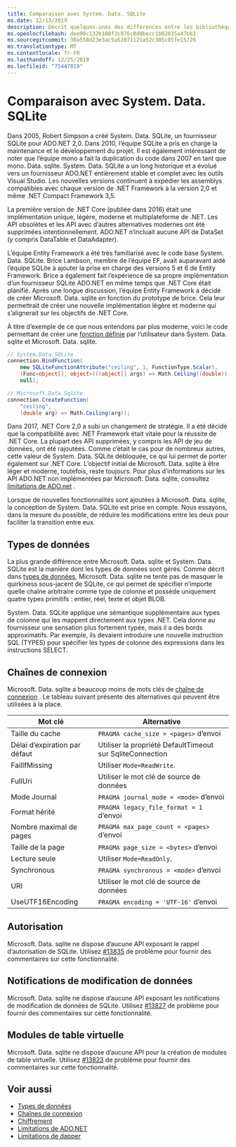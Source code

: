 ```yaml
---
title: Comparaison avec System. Data. SQLite
ms.date: 12/13/2019
description: Décrit quelques-unes des différences entre les bibliothèques Microsoft. Data. sqlite et System. Data. SQLite.
ms.openlocfilehash: dee90c132b108f2c876c0d8becc1b02035a47b61
ms.sourcegitcommit: 30a558d23e3ac5a52071121a52c305c85fe15726
ms.translationtype: MT
ms.contentlocale: fr-FR
ms.lasthandoff: 12/25/2019
ms.locfileid: "75447019"
---
```

# <a name="comparison-to-systemdatasqlite"></a>Comparaison avec System. Data. SQLite

Dans 2005, Robert Simpson a créé System. Data. SQLite, un fournisseur SQLite pour ADO.NET 2,0. Dans 2010, l’équipe SQLite a pris en charge la maintenance et le développement du projet. Il est également intéressant de noter que l’équipe mono a fait la duplication du code dans 2007 en tant que mono. Data. sqlite. System. Data. SQLite a un long historique et a évolué vers un fournisseur ADO.NET entièrement stable et complet avec les outils Visual Studio. Les nouvelles versions continuent à expédier les assemblys compatibles avec chaque version de .NET Framework à la version 2,0 et même .NET Compact Framework 3,5.

La première version de .NET Core (publiée dans 2016) était une implémentation unique, légère, moderne et multiplateforme de .NET. Les API obsolètes et les API avec d’autres alternatives modernes ont été supprimées intentionnellement. ADO.NET n’incluait aucune API de DataSet (y compris DataTable et DataAdapter).

L’équipe Entity Framework a été très familiarisé avec le code base System. Data. SQLite. Brice Lambson, membre de l’équipe EF, avait auparavant aidé l’équipe SQLite à ajouter la prise en charge des versions 5 et 6 de Entity Framework. Brice a également fait l’expérience de sa propre implémentation d’un fournisseur SQLite ADO.NET en même temps que .NET Core était planifié. Après une longue discussion, l’équipe Entity Framework a décidé de créer Microsoft. Data. sqlite en fonction du prototype de brice. Cela leur permettrait de créer une nouvelle implémentation légère et moderne qui s’alignerait sur les objectifs de .NET Core.

À titre d’exemple de ce que nous entendons par plus moderne, voici le code permettant de créer une [fonction définie](user-defined-functions.md) par l’utilisateur dans System. Data. sqlite et Microsoft. Data. sqlite.

```csharp
// System.Data.SQLite
connection.BindFunction(
    new SQLiteFunctionAttribute("ceiling", 1, FunctionType.Scalar),
    (Func<object[], object>)((object[] args) => Math.Ceiling((double)((object[])args[1])[0])),
    null);

// Microsoft.Data.Sqlite
connection.CreateFunction(
    "ceiling",
    (double arg) => Math.Ceiling(arg));
```

Dans 2017, .NET Core 2,0 a subi un changement de stratégie. Il a été décidé que la compatibilité avec .NET Framework était vitale pour la réussite de .NET Core. La plupart des API supprimées, y compris les API de jeu de données, ont été rajoutées. Comme c’était le cas pour de nombreux autres, cette valeur de System. Data. SQLite débloquée, ce qui lui permet de porter également sur .NET Core. L’objectif initial de Microsoft. Data. sqlite à être léger et moderne, toutefois, reste toujours. Pour plus d’informations sur les API ADO.NET non implémentées par Microsoft. Data. sqlite, consultez [limitations de ADO.net](adonet-limitations.md) .

Lorsque de nouvelles fonctionnalités sont ajoutées à Microsoft. Data. sqlite, la conception de System. Data. SQLite est prise en compte. Nous essayons, dans la mesure du possible, de réduire les modifications entre les deux pour faciliter la transition entre eux.

## <a name="data-types"></a>Types de données

La plus grande différence entre Microsoft. Data. sqlite et System. Data. SQLite est la manière dont les types de données sont gérés. Comme décrit dans [types de données](types.md), Microsoft. Data. sqlite ne tente pas de masquer le quirkiness sous-jacent de SQLite, ce qui permet de spécifier n’importe quelle chaîne arbitraire comme type de colonne et possède uniquement quatre types primitifs : entier, réel, texte et objet BLOB.

System. Data. SQLite applique une sémantique supplémentaire aux types de colonne qui les mappent directement aux types .NET. Cela donne au fournisseur une sensation plus fortement typée, mais il a des bords approximatifs. Par exemple, ils devaient introduire une nouvelle instruction SQL (TYPES) pour spécifier les types de colonne des expressions dans les instructions SELECT.

## <a name="connection-strings"></a>Chaînes de connexion

Microsoft. Data. sqlite a beaucoup moins de mots clés de [chaîne de connexion](connection-strings.md) . Le tableau suivant présente des alternatives qui peuvent être utilisées à la place.

| Mot clé          | Alternative                                         |
| ---------------- | --------------------------------------------------- |
| Taille du cache       | `PRAGMA cache_size = <pages>` d’envoi                  |
| Délai d’expiration par défaut  | Utiliser la propriété DefaultTimeout sur SqliteConnection |
| FailIfMissing    | Utiliser `Mode=ReadWrite`.                                |
| FullUri          | Utiliser le mot clé de source de données                         |
| Mode Journal     | `PRAGMA journal_mode = <mode>` d’envoi                 |
| Format hérité    | `PRAGMA legacy_file_format = 1` d’envoi                |
| Nombre maximal de pages   | `PRAGMA max_page_count = <pages>` d’envoi              |
| Taille de la page        | `PRAGMA page_size = <bytes>` d’envoi                   |
| Lecture seule        | Utiliser `Mode=ReadOnly`.                                 |
| Synchronous      | `PRAGMA synchronous = <mode>` d’envoi                  |
| URI              | Utiliser le mot clé de source de données                         |
| UseUTF16Encoding | `PRAGMA encoding = 'UTF-16'` d’envoi                   |

## <a name="authorization"></a>Autorisation

Microsoft. Data. sqlite ne dispose d’aucune API exposant le rappel d’autorisation de SQLite. Utilisez [#13835](https://github.com/aspnet/EntityFrameworkCore/issues/13835) de problème pour fournir des commentaires sur cette fonctionnalité.

## <a name="data-change-notifications"></a>Notifications de modification de données

Microsoft. Data. sqlite ne dispose d’aucune API exposant les notifications de modification de données de SQLite. Utilisez [#13827](https://github.com/aspnet/EntityFrameworkCore/issues/13827) de problème pour fournir des commentaires sur cette fonctionnalité.

## <a name="virtual-table-modules"></a>Modules de table virtuelle

Microsoft. Data. sqlite ne dispose d’aucune API pour la création de modules de table virtuelle. Utilisez [#13823](https://github.com/aspnet/EntityFrameworkCore/issues/13823) de problème pour fournir des commentaires sur cette fonctionnalité.

## <a name="see-also"></a>Voir aussi

* [Types de données](types.md)
* [Chaînes de connexion](connection-strings.md)
* [Chiffrement](encryption.md)
* [Limitations de ADO.NET](adonet-limitations.md)
* [Limitations de dapper](dapper-limitations.md)
